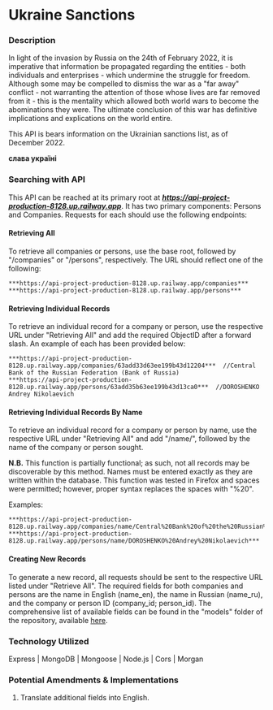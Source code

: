 # Ukraine Sanctions

### Description
In light of the invasion by Russia on the 24th of February 2022, it is imperative that information be propagated regarding the entities - both individuals and enterprises - which undermine the struggle for freedom. Although some may be compelled to dismiss the war as a "far away" conflict - not warranting the attention of those whose lives are far removed from it - this is the mentality which allowed both world wars to become the abominations they were. The ultimate conclusion of this war has definitive implications and explications on the world entire.

This API is bears information on the Ukrainian sanctions list, as of December 2022. 

**слава україні**

### Searching with API
This API can be reached at its primary root at ***https://api-project-production-8128.up.railway.app***. It has two primary components: Persons and Companies. Requests for each should use the following endpoints:

  #### Retrieving All
  To retrieve all companies or persons, use the base root, followed by "/companies" or "/persons", respectively. The URL should reflect one of the following:  

    ***https://api-project-production-8128.up.railway.app/companies***  
    ***https://api-project-production-8128.up.railway.app/persons***  

  #### Retrieving Individual Records
  To retrieve an individual record for a company or person, use the respective URL under "Retrieving All" and add the required ObjectID after a forward slash. An example of each has been provided below:  

    ***https://api-project-production-8128.up.railway.app/companies/63add33d63ee199b43d12204***  //Central Bank of the Russian Federation (Bank of Russia)  
    ***https://api-project-production-8128.up.railway.app/persons/63add35b63ee199b43d13ca0***  //DOROSHENKO Andrey Nikolaevich  

  #### Retrieving Individual Records By Name
  To retrieve an individual record for a company or person by name, use the respective URL under "Retrieving All" and add "/name/", followed by the name of the company or person sought. 
  
  **N.B.** This function is partially functional; as such, not all records may be discoverable by this method. Names must be entered exactly as they are written within the database. This function was tested in Firefox and spaces were permitted; however, proper syntax replaces the spaces with "%20".
  
  Examples:  

    ***https://api-project-production-8128.up.railway.app/companies/name/Central%20Bank%20of%20the%20Russian%20Federation%20(Bank%20of%20Russia)***  
    ***https://api-project-production-8128.up.railway.app/persons/name/DOROSHENKO%20Andrey%20Nikolaevich***  

  #### Creating New Records
  To generate a new record, all requests should be sent to the respective URL listed under "Retrieve All". The required fields for both companies and persons are the name in English (name_en), the name in Russian (name_ru), and the company or person ID (company_id; person_id). The comprehensive list of available fields can be found in the "models" folder of the repository, available [here][GitHub_Repository].

### Technology Utilized
Express | MongoDB | Mongoose | Node.js | Cors | Morgan

### Potential Amendments & Implementations
1. Translate additional fields into English.

[GitHub_Repository]: https://github.com/individual-ism/api-project